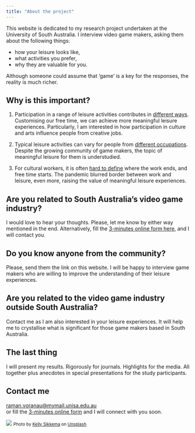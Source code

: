 ```yaml
---
title: "About the project"
---
```


This website is dedicated to my research project undertaken at the University of South Australia. I interview video game makers, asking them about the following things:

* how your leisure looks like,
* what activities you prefer,
* why they are valuable for you.

Although someone could assume that ‘game’ is a key for the responses, the reality is much richer.

## Why is this important?

1. Participation in a range of leisure activities contributes in [different ways](https://link.springer.com/article/10.1007/s10902-013-9435-x). Customising our free time, we can achieve more meaningful leisure experiences. Particularly, I am interested in how participation in culture and arts influence people from creative jobs.

2. Typical leisure activities can vary for people from [different occupations](https://journals.sagepub.com/doi/full/10.1177/0038038518772737). Despite the growing community of game makers, the topic of meaningful leisure for them is understudied.

3. For cultural workers, it is often [hard to define](http://www.e-flux.com/wp-content/uploads/2013/05/2.-Maurizio-Lazzarato-Immaterial-Labor.pdf) where the work ends, and free time starts. The pandemic blurred border between work and leisure, even more, raising the value of meaningful leisure experiences.

## Are you related to South Australia’s video game industry?

I would love to hear your thoughts. Please, let me know by either way mentioned in the end. Alternatively, fill the [3-minutes online form here](https://www.surveymonkey.com/r/C5J2WBW), and I will contact you.

## Do you know anyone from the community?

Please, send them the link on this website. I will be happy to interview game makers who are willing to improve the understanding of their leisure experiences.

## Are you related to the video game industry outside South Australia?

Contact me as I am also interested in your leisure experiences. It will help me to crystallise what is significant for those game makers based in South Australia.

## The last thing

I will present my results. Rigorously for journals. Highlights for the media. All together plus anecdotes in special presentations for the study participants.

## Contact me

raman.voranau@mymail.unisa.edu.au<br>
or fill the [3-minutes online form](https://www.surveymonkey.com/r/C5J2WBW) and I will connect with you soon.

![](/kelly-sikkema-PgToaHfQjq0-unsplash_optimized.jpg)
<small>Photo by <a href="https://unsplash.com/@kellysikkema">Kelly Sikkema</a> on <a href="https://unsplash.com/">Unsplash</a></small>